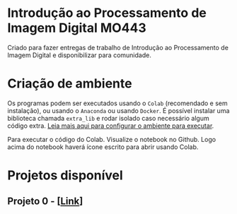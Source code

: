 # Introdução ao Processamento de Imagem Digital MO443
Criado para fazer entregas de trabalho de Introdução ao Processamento de Imagem Digital e disponibilizar para comunidade.
# Criação de ambiente
Os programas podem ser executados usando o `Colab` (recomendado e sem instalação), ou usando o `Anaconda` ou usando `Docker`. É possível instalar uma biblioteca chamada `extra_lib` e rodar isolado caso necessário algum código extra.
[Leia mais aqui para configurar o ambiente para executar](./doc/README.md).

Para executar o código do Colab. Visualize o notebook no Github. Logo acima do notebook haverá ícone escrito para abrir usando Colab.

# Projetos disponível

## Projeto 0 -  [**[Link](https://github.com/chm10/MO443/tree/master/projeto0)**]
